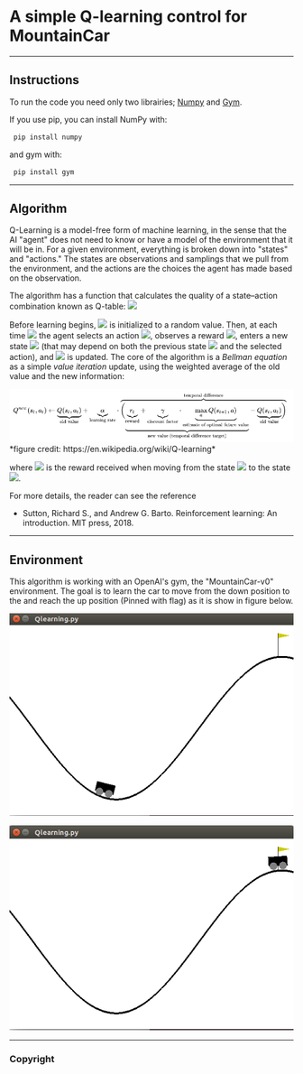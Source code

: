 # A simple Q-learning control for MountainCar 

---

## Instructions
To run the code you need only two librairies; [Numpy](https://numpy.org/install/) and [Gym](https://github.com/openai/gym).

If you use pip, you can install NumPy with:

```bash
 pip install numpy
```

and gym with: 
```bash
 pip install gym
```

---

## Algorithm

Q-Learning is a model-free form of machine learning, in the sense that the AI "agent" does not need to know or have a model of the environment that it will be in. For a given environment, everything is broken down into "states" and "actions." The states are observations and samplings that we pull from the environment, and the actions are the choices the agent has made based on the observation. 


The algorithm has a function that calculates the quality of a state–action combination known as Q-table: <img src="https://render.githubusercontent.com/render/math?math= Q : S \times A \rightarrow R.">



Before learning begins, <img src="https://render.githubusercontent.com/render/math?math=Q"> is initialized to a random value. Then, at each time <img src="https://render.githubusercontent.com/render/math?math=t"> the agent selects an action <img src="https://render.githubusercontent.com/render/math?math=a_{t}">, 
observes a reward <img src="https://render.githubusercontent.com/render/math?math=r_{t}">,
 enters a new state <img src="https://render.githubusercontent.com/render/math?math=s_{t%2B1}">
 (that may depend on both the previous state <img src="https://render.githubusercontent.com/render/math?math=s_{t}">
 and the selected action), and <img src="https://render.githubusercontent.com/render/math?math=Q"> is updated. The core of the algorithm is a _Bellman equation_ as a simple _value iteration_ update, using the weighted average of the old value and the new information: 

 


<img src="images/qlearningwiki.png" width="600">
*figure credit: https://en.wikipedia.org/wiki/Q-learning*

where <img src="https://render.githubusercontent.com/render/math?math=r_{t}">
 is the reward received when moving from the state <img src="https://render.githubusercontent.com/render/math?math=s_{t}">
 to the state <img src="https://render.githubusercontent.com/render/math?math=s_{t%2B1}">.

For more details, the reader can see the reference
* Sutton, Richard S., and Andrew G. Barto. Reinforcement learning: An introduction. MIT press, 2018.
---

## Environment

This algorithm is working with an OpenAI's gym, the "MountainCar-v0" environment. The goal is to learn the car to move from the  down position to the and reach the up position (Pinned with flag) as it is show in figure below.

![evironment start](https://github.com/jad-rabehi/Q-learning/blob/main/images/startepisode.png)



![evironment end](https://github.com/jad-rabehi/Q-learning/blob/main/images/endepisode.png)

---
### Copyright
